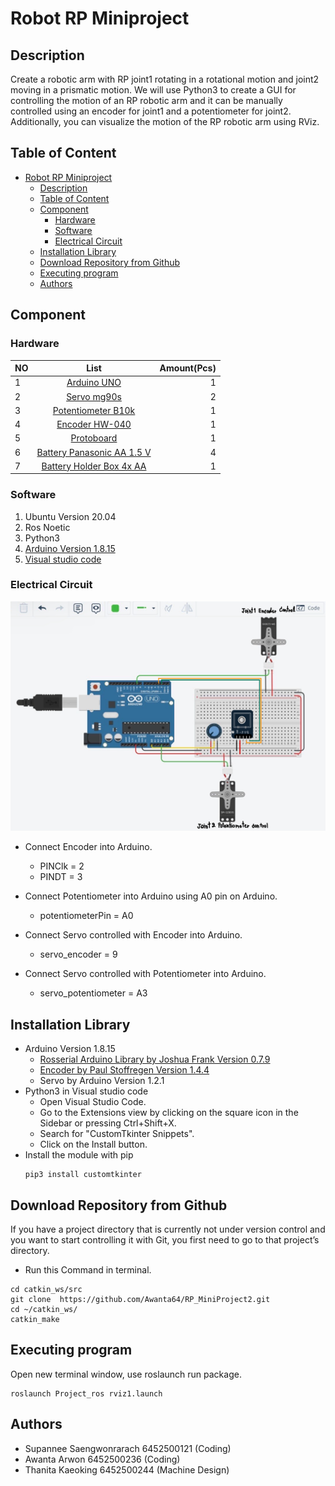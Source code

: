 # Robot RP Miniproject
## Description
Create a robotic arm with RP joint1 rotating in a rotational motion and joint2 moving in a prismatic motion.
We will use Python3 to create a GUI for controlling the motion of an RP robotic arm and it can be manually controlled using an encoder for joint1 and a potentiometer for joint2. Additionally, you can visualize the motion of the RP robotic arm using RViz.
## Table of Content
- [Robot RP Miniproject](#robot-rp-miniproject)
  - [Description](#description)
  - [Table of Content](#table-of-content)
  - [Component](#component)
    - [Hardware](#hardware)
    - [Software](#software)
    - [Electrical Circuit](#electrical-circuit)
  - [Installation Library](#installation-library)
  - [Download Repository from Github](#download-repository-from-github)
  - [Executing program](#executing-program)
  - [Authors](#authors)

## Component
### Hardware
|NO  | List                          | Amount(Pcs) | 
|:---| :----------------------------:| -----------:| 
|1   | [Arduino UNO](https://www.farnell.com/datasheets/1682209.pdf)                   |     1       | 
|2   | [Servo mg90s](https://datasheetspdf.com/pdf-file/1106582/ETC/MG90S/1)                   |     2       | 
|3   | [Potentiometer B10k](https://www.mikroelec.com/product/1432/%E0%B8%95%E0%B8%B1%E0%B8%A7%E0%B8%95%E0%B9%89%E0%B8%B2%E0%B8%99%E0%B8%97%E0%B8%B2%E0%B8%99%E0%B8%9B%E0%B8%A3%E0%B8%B1%E0%B8%9A%E0%B8%84%E0%B9%88%E0%B8%B2%E0%B9%84%E0%B8%94%E0%B9%89-b10k-%E0%B9%81%E0%B8%81%E0%B8%99%E0%B8%A2%E0%B8%B2%E0%B8%A7-15mm-3%E0%B8%82%E0%B8%B2-wh148-single-3pin-handle-shaft-length-15mm-single-potentio)            |     1       | 
|4   | [Encoder HW-040](https://www.robotechbd.com/product/electronics-components/resistor/hw-040-rotary-encoder-module/)                |     1       | 
|5   | [Protoboard](https://www.thaieasyelec.com/product/17/400-point-white-breadboard-protoboard)                   |     1       | 
|6   | [Battery Panasonic AA 1.5 V](https://www.allonline.7eleven.co.th/p/Panasonic-%E0%B8%96%E0%B9%88%E0%B8%B2%E0%B8%99%E0%B8%AD%E0%B8%B5%E0%B9%82%E0%B8%A7%E0%B8%A5%E0%B8%95%E0%B9%89%E0%B8%B2-AA-%E0%B9%81%E0%B8%9E%E0%B9%87%E0%B8%81-4-%E0%B8%8A%E0%B8%B4%E0%B9%89%E0%B8%99-AAA-%E0%B9%81%E0%B8%9E%E0%B9%87%E0%B8%81-2-%E0%B8%8A%E0%B8%B4%E0%B9%89%E0%B8%99/562457/)    |     4       | 
|7   | [Battery Holder Box 4x AA](https://www.allnewstep.com/product/661/battery-holder-box-%E0%B8%A3%E0%B8%B2%E0%B8%87%E0%B8%96%E0%B9%88%E0%B8%B2%E0%B8%99-aa-4-%E0%B8%81%E0%B9%89%E0%B8%AD%E0%B8%99-%E0%B9%81%E0%B8%9A%E0%B8%9A%E0%B8%A1%E0%B8%B5%E0%B8%9D%E0%B8%B2%E0%B8%9B%E0%B8%B4%E0%B8%94%E0%B8%9E%E0%B8%A3%E0%B9%89%E0%B8%AD%E0%B8%A1%E0%B8%AA%E0%B8%A7%E0%B8%B4%E0%B8%95%E0%B8%8A%E0%B9%8C-battery-holder-box-4x-aa-with-power-switc)      |     1       | 
### Software
1. Ubuntu Version 20.04
2. Ros Noetic 
3. Python3
4. [Arduino Version 1.8.15](https://linuxopsys.com/topics/install-arduino-ide-on-ubuntu-20-04)
5. [Visual studio code](https://phoenixnap.com/kb/install-vscode-ubuntu)
### Electrical Circuit
![alt text](circi.jpg)
* Connect Encoder into Arduino.
  * PINClk = 2
  * PINDT = 3
* Connect Potentiometer into Arduino using A0 pin on Arduino.
  * potentiometerPin = A0
* Connect Servo controlled with Encoder into Arduino.
  * servo_encoder = 9

* Connect Servo controlled with Potentiometer into Arduino.
  * servo_potentiometer = A3

## Installation Library
* Arduino Version 1.8.15
    * [Rosserial Arduino Library by Joshua Frank Version 0.7.9](https://microcontrollerslab.com/rosserial-setup-ros-subscriber-node-arduino/)
    * [Encoder by Paul Stoffregen Version 1.4.4](https://www.arduino.cc/reference/en/libraries/encoder/)
    * Servo by Arduino Version 1.2.1
* Python3 in Visual studio code
  * Open Visual Studio Code.
  * Go to the Extensions view by clicking on the square icon in the Sidebar or pressing Ctrl+Shift+X.
  * Search for "CustomTkinter Snippets".
  * Click on the Install button.
* Install the module with pip
    ```
    pip3 install customtkinter
    ```
## Download Repository from Github
If you have a project directory that is currently not under version control and you want to start controlling it with Git, you first need to go to that project’s directory.

* Run this Command in terminal.
```
cd catkin_ws/src
git clone  https://github.com/Awanta64/RP_MiniProject2.git
cd ~/catkin_ws/
catkin_make
```

## Executing program

Open new terminal window, use roslaunch run package.
``` 
roslaunch Project_ros rviz1.launch  
```
## Authors

* Supannee Saengwonrarach 6452500121 (Coding)
* Awanta Arwon 6452500236 (Coding)
* Thanita Kaeoking 6452500244 (Machine Design)
